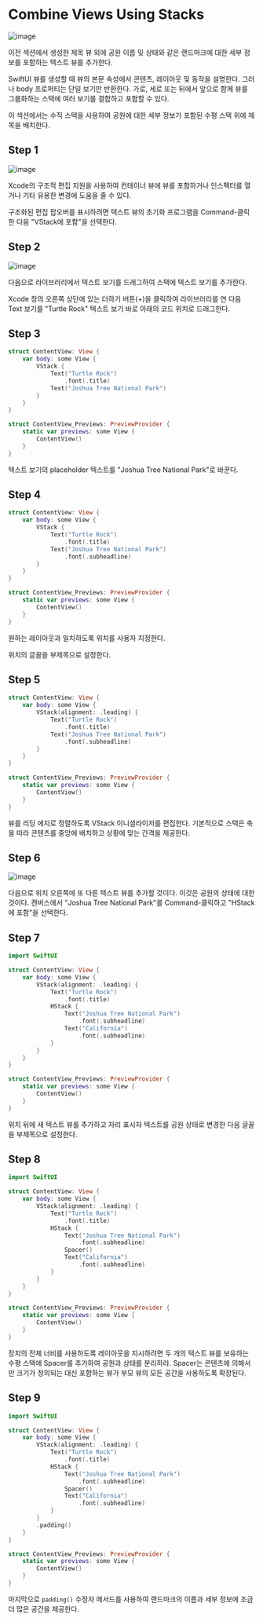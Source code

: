 # ****Combine Views Using Stacks****
![image](https://github.com/jsa0224/somdokki-study/assets/94514250/fac78da9-e4d0-448c-96cb-fd5567474ef1)

이전 섹션에서 생성한 제목 뷰 외에 공원 이름 및 상태와 같은 랜드마크에 대한 세부 정보를 포함하는 텍스트 뷰를 추가한다.

SwiftUI 뷰를 생성할 때 뷰의 본문 속성에서 콘텐츠, 레이아웃 및 동작을 설명한다. 그러나 body 프로퍼티는 단일 보기만 반환한다. 가로, 세로 또는 뒤에서 앞으로 함께 뷰를 그룹화하는 스택에 여러 보기를 결합하고 포함할 수 있다. 

이 섹션에서는 수직 스택을 사용하여 공원에 대한 세부 정보가 포함된 수평 스택 위에 제목을 배치한다.

## Step 1
![image](https://github.com/jsa0224/somdokki-study/assets/94514250/b3af947d-e524-49a5-8ebe-c847ec0e13bb)

Xcode의 구조적 편집 지원을 사용하여 컨테이너 뷰에 뷰를 포함하거나 인스펙터를 열거나 기타 유용한 변경에 도움을 줄 수 있다.

구조화된 편집 팝오버를 표시하려면 텍스트 뷰의 초기화 프로그램을 Command-클릭한 다음 "VStack에 포함"을 선택한다.

## Step 2
![image](https://github.com/jsa0224/somdokki-study/assets/94514250/54f95f6a-1906-4f81-9673-0a6262df9908)

다음으로 라이브러리에서 텍스트 보기를 드래그하여 스택에 텍스트 보기를 추가한다.

Xcode 창의 오른쪽 상단에 있는 더하기 버튼(+)을 클릭하여 라이브러리를 연 다음 Text 보기를 "Turtle Rock" 텍스트 보기 바로 아래의 코드 위치로 드래그한다.

## Step 3

```swift
struct ContentView: View {
    var body: some View {
        VStack {
            Text("Turtle Rock")
                .font(.title)
            Text("Joshua Tree National Park")
        }
    }
}

struct ContentView_Previews: PreviewProvider {
    static var previews: some View {
        ContentView()
    }
}
```

텍스트 보기의 placeholder 텍스트를 "Joshua Tree National Park"로 바꾼다.

## Step 4

```swift
struct ContentView: View {
    var body: some View {
        VStack {
            Text("Turtle Rock")
                .font(.title)
            Text("Joshua Tree National Park")
                .font(.subheadline)
        }
    }
}

struct ContentView_Previews: PreviewProvider {
    static var previews: some View {
        ContentView()
    }
}
```

원하는 레이아웃과 일치하도록 위치를 사용자 지정한다.

위치의 글꼴을 부제목으로 설정한다.

## Step 5

```swift
struct ContentView: View {
    var body: some View {
        VStack(alignment: .leading) {
            Text("Turtle Rock")
                .font(.title)
            Text("Joshua Tree National Park")
                .font(.subheadline)
        }
    }
}

struct ContentView_Previews: PreviewProvider {
    static var previews: some View {
        ContentView()
    }
}
```

뷰를 리딩 에지로 정렬하도록 VStack 이니셜라이저를 편집한다. 기본적으로 스택은 축을 따라 콘텐츠를 중앙에 배치하고 상황에 맞는 간격을 제공한다.

## Step 6
![image](https://github.com/jsa0224/somdokki-study/assets/94514250/072a4882-5b80-4571-a31b-d1bd7c0ab7c0)

다음으로 위치 오른쪽에 또 다른 텍스트 뷰를 추가할 것이다. 이것은 공원의 상태에 대한 것이다. 캔버스에서 "Joshua Tree National Park"를 Command-클릭하고 "HStack에 포함"을 선택한다.

## Step 7

```swift
import SwiftUI

struct ContentView: View {
    var body: some View {
        VStack(alignment: .leading) {
            Text("Turtle Rock")
                .font(.title)
            HStack {
                Text("Joshua Tree National Park")
                    .font(.subheadline)
                Text("California")
                    .font(.subheadline)
            }
        }
    }
}

struct ContentView_Previews: PreviewProvider {
    static var previews: some View {
        ContentView()
    }
}
```

위치 뒤에 새 텍스트 뷰를 추가하고 자리 표시자 텍스트를 공원 상태로 변경한 다음 글꼴을 부제목으로 설정한다.

## Step 8

```swift
import SwiftUI

struct ContentView: View {
    var body: some View {
        VStack(alignment: .leading) {
            Text("Turtle Rock")
                .font(.title)
            HStack {
                Text("Joshua Tree National Park")
                    .font(.subheadline)
                Spacer()
                Text("California")
                    .font(.subheadline)
            }
        }
    }
}

struct ContentView_Previews: PreviewProvider {
    static var previews: some View {
        ContentView()
    }
}
```

장치의 전체 너비를 사용하도록 레이아웃을 지시하려면 두 개의 텍스트 뷰를 보유하는 수평 스택에 Spacer를 추가하여 공원과 상태를 분리하라. Spacer는 콘텐츠에 의해서만 크기가 정의되는 대신 포함하는 뷰가 부모 뷰의 모든 공간을 사용하도록 확장된다.

## Step 9

```swift
import SwiftUI

struct ContentView: View {
    var body: some View {
        VStack(alignment: .leading) {
            Text("Turtle Rock")
                .font(.title)
            HStack {
                Text("Joshua Tree National Park")
                    .font(.subheadline)
                Spacer()
                Text("California")
                    .font(.subheadline)
            }
        }
        .padding()
    }
}

struct ContentView_Previews: PreviewProvider {
    static var previews: some View {
        ContentView()
    }
}
```

마지막으로 `padding()` 수정자 메서드를 사용하여 랜드마크의 이름과 세부 정보에 조금 더 많은 공간을 제공한다.
